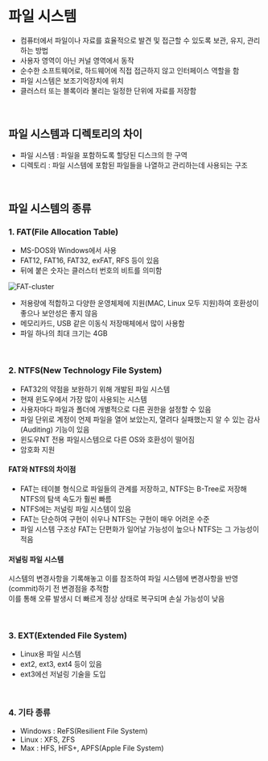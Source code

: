 # 파일 시스템

- 컴퓨터에서 파일이나 자료를 효율적으로 발견 및 접근할 수 있도록 보관, 유지, 관리하는 방법
- 사용자 영역이 아닌 커널 영역에서 동작
- 순수한 소프트웨어로, 하드웨어에 직접 접근하지 않고 인터페이스 역할을 함
- 파일 시스템은 보조기억장치에 위치
- 클러스터 또는 블록이라 불리는 일정한 단위에 자료를 저장함

<br>

## 파일 시스템과 디렉토리의 차이

- 파일 시스템 : 파일을 포함하도록 할당된 디스크의 한 구역
- 디렉토리 : 파일 시스템에 포함된 파일들을 나열하고 관리하는데 사용되는 구조

<br>

## 파일 시스템의 종류

### 1. FAT(File Allocation Table)

- MS-DOS와 Windows에서 사용
- FAT12, FAT16, FAT32, exFAT, RFS 등이 있음
- 뒤에 붙은 숫자는 클러스터 번호의 비트를 의미함

![FAT-cluster](https://user-images.githubusercontent.com/68081743/234274328-c019f686-4f92-436b-8987-000ddec837b8.png)

- 저용량에 적합하고 다양한 운영체제에 지원(MAC, Linux 모두 지원)하여 호환성이 좋으나 보안성은 좋지 않음
- 메모리카드, USB 같은 이동식 저장매체에서 많이 사용함
- 파일 하나의 최대 크기는 4GB

<br>

### 2. NTFS(New Technology File System)

- FAT32의 약점을 보완하기 위해 개발된 파일 시스템
- 현재 윈도우에서 가장 많이 사용되는 시스템
- 사용자마다 파일과 폴더에 개별적으로 다른 권한을 설정할 수 있음
- 파일 단위로 계정이 언제 파일을 열어 보았는지, 열려다 실패했는지 알 수 있는 감사(Auditing) 기능이 있음
- 윈도우NT 전용 파일시스템으로 다른 OS와 호환성이 떨어짐
- 암호화 지원

#### FAT와 NTFS의 차이점

- FAT는 테이블 형식으로 파일들의 관계를 저장하고, NTFS는 B-Tree로 저장해 NTFS의 탐색 속도가 훨씬 빠름
- NTFS에는 저널링 파일 시스템이 있음
- FAT는 단순하여 구현이 쉬우나 NTFS는 구현이 매우 어려운 수준
- 파일 시스템 구조상 FAT는 단편화가 일어날 가능성이 높으나 NTFS는 그 가능성이 적음

#### 저널링 파일 시스템

시스템의 변경사항을 기록해놓고 이를 참조하여 파일 시스템에 변경사항을 반영(commit)하기 전 변경점을 추적함<br>
이를 통해 오류 발생시 더 빠르게 정상 상태로 복구되며 손실 가능성이 낮음

<br>

### 3. EXT(Extended File System)

- Linux용 파일 시스템
- ext2, ext3, ext4 등이 있음
- ext3에선 저널링 기술을 도입

<br>

### 4. 기타 종류

- Windows : ReFS(Resilient File System)
- Linux : XFS, ZFS
- Max : HFS, HFS+, APFS(Apple File System)
